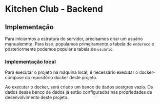 # Kitchen Club - Backend

## Implementação

Para iniciarmos a estrutura do servidor, precisamos criar um usuário manualemnte.
Para isso, populamos primeiramente a tabela de `endereco` e posteriormente podemos popular a tabela de `usuario`.

### Implementação local

Para executar o projeto na máquina local, é necessário executar o docker-compose do repositório docker deste projeto.

Ao executar o docker, será criado um banco de dados postgres vazio. Os dados desse banco de dados já estão configurados 
nas propriedades de desenvolvimento deste projeto.
